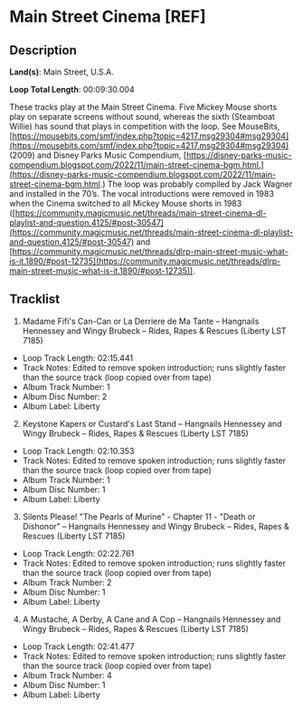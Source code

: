 # Main Street Cinema [REF]

## Description

**Land(s)**: Main Street, U.S.A.

**Loop Total Length**: 00:09:30.004

These tracks play at the Main Street Cinema. Five Mickey Mouse shorts play on separate screens without sound, whereas the sixth (Steamboat Willie) has sound that plays in competition with the loop. See MouseBits, [https://mousebits.com/smf/index.php?topic=4217.msg29304#msg29304](https://mousebits.com/smf/index.php?topic=4217.msg29304#msg29304) (2009) and Disney Parks Music Compendium, [https://disney-parks-music-compendium.blogspot.com/2022/11/main-street-cinema-bgm.html.](https://disney-parks-music-compendium.blogspot.com/2022/11/main-street-cinema-bgm.html.) The loop was probably compiled by Jack Wagner and installed in the 70’s. The vocal introductions were removed in 1983 when the Cinema switched to all Mickey Mouse shorts in 1983 ([https://community.magicmusic.net/threads/main-street-cinema-dl-playlist-and-question.4125/#post-30547](https://community.magicmusic.net/threads/main-street-cinema-dl-playlist-and-question.4125/#post-30547) and [https://community.magicmusic.net/threads/dlrp-main-street-music-what-is-it.1890/#post-12735](https://community.magicmusic.net/threads/dlrp-main-street-music-what-is-it.1890/#post-12735)).

## Tracklist

1. Madame Fifi's Can-Can or La Derriere de Ma Tante – Hangnails Hennessey and Wingy Brubeck – Rides, Rapes & Rescues (Liberty LST 7185)
- Loop Track Length: 02:15.441
- Track Notes: Edited to remove spoken introduction; runs slightly faster than the source track (loop copied over from tape)
- Album Track Number: 1
- Album Disc Number: 2
- Album Label: Liberty

2. Keystone Kapers or Custard's Last Stand – Hangnails Hennessey and Wingy Brubeck – Rides, Rapes & Rescues (Liberty LST 7185)
- Loop Track Length: 02:10.353
- Track Notes: Edited to remove spoken introduction; runs slightly faster than the source track (loop copied over from tape)
- Album Track Number: 1
- Album Disc Number: 1
- Album Label: Liberty

3. Silents Please! "The Pearls of Murine" - Chapter 11 - "Death or Dishonor” – Hangnails Hennessey and Wingy Brubeck – Rides, Rapes & Rescues (Liberty LST 7185)
- Loop Track Length: 02:22.761
- Track Notes: Edited to remove spoken introduction; runs slightly faster than the source track (loop copied over from tape)
- Album Track Number: 2
- Album Disc Number: 1
- Album Label: Liberty

4. A Mustache, A Derby, A Cane and A Cop – Hangnails Hennessey and Wingy Brubeck – Rides, Rapes & Rescues (Liberty LST 7185)
- Loop Track Length: 02:41.477
- Track Notes: Edited to remove spoken introduction; runs slightly faster than the source track (loop copied over from tape)
- Album Track Number: 4
- Album Disc Number: 1
- Album Label: Liberty
